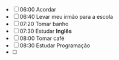 - [ ] 06:00 Acordar
- [ ] 06:40 Levar meu irmão para a escola
- [ ] 07:20 Tomar banho
- [ ] 07:30 Estudar __Inglês__
- [ ] 08:00 Tomar café
- [ ] 08:30 Estudar Programação
- [ ] 